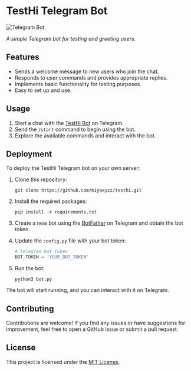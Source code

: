 # TestHi Telegram Bot

![Telegram Bot](https://github.com/miyaxyzz/testhi/blob/main/assets/telegram_bot.png)

*A simple Telegram bot for testing and greeting users.*

## Features

- Sends a welcome message to new users who join the chat.
- Responds to user commands and provides appropriate replies.
- Implements basic functionality for testing purposes.
- Easy to set up and use.

## Usage

1. Start a chat with the [TestHi Bot](https://t.me/testhi_bot) on Telegram.
2. Send the `/start` command to begin using the bot.
3. Explore the available commands and interact with the bot.

## Deployment

To deploy the TestHi Telegram bot on your own server:

1. Clone this repository:
   ```
   git clone https://github.com/miyaxyzz/testhi.git
   ```
2. Install the required packages:
   ```
   pip install -r requirements.txt
   ```

3. Create a new bot using the [BotFather](https://core.telegram.org/bots#botfather) on Telegram and obtain the bot token.

4. Update the `config.py` file with your bot token:
   ```python
   # Telegram bot token
   BOT_TOKEN = 'YOUR_BOT_TOKEN'
   ```

5. Run the bot:
   ```
   python3 bot.py
   ```

The bot will start running, and you can interact with it on Telegram.

## Contributing

Contributions are welcome! If you find any issues or have suggestions for improvement, feel free to open a GitHub issue or submit a pull request.

## License

This project is licensed under the [MIT License](LICENSE).
